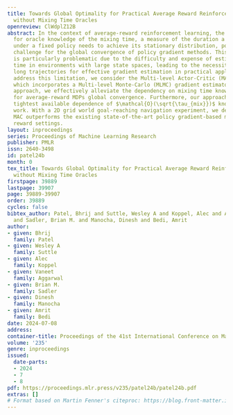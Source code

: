 ```yaml
---
title: Towards Global Optimality for Practical Average Reward Reinforcement Learning
  without Mixing Time Oracles
openreview: ClWdplZ12B
abstract: In the context of average-reward reinforcement learning, the requirement
  for oracle knowledge of the mixing time, a measure of the duration a Markov chain
  under a fixed policy needs to achieve its stationary distribution, poses a significant
  challenge for the global convergence of policy gradient methods. This requirement
  is particularly problematic due to the difficulty and expense of estimating mixing
  time in environments with large state spaces, leading to the necessity of impractically
  long trajectories for effective gradient estimation in practical applications. To
  address this limitation, we consider the Multi-level Actor-Critic (MAC) framework,
  which incorporates a Multi-level Monte-Carlo (MLMC) gradient estimator. With our
  approach, we effectively alleviate the dependency on mixing time knowledge, a first
  for average-reward MDPs global convergence. Furthermore, our approach exhibits the
  tightest available dependence of $\mathcal{O}(\sqrt{\tau_{mix}})$ known from prior
  work. With a 2D grid world goal-reaching navigation experiment, we demonstrate that
  MAC outperforms the existing state-of-the-art policy gradient-based method for average
  reward settings.
layout: inproceedings
series: Proceedings of Machine Learning Research
publisher: PMLR
issn: 2640-3498
id: patel24b
month: 0
tex_title: Towards Global Optimality for Practical Average Reward Reinforcement Learning
  without Mixing Time Oracles
firstpage: 39889
lastpage: 39907
page: 39889-39907
order: 39889
cycles: false
bibtex_author: Patel, Bhrij and Suttle, Wesley A and Koppel, Alec and Aggarwal, Vaneet
  and Sadler, Brian M. and Manocha, Dinesh and Bedi, Amrit
author:
- given: Bhrij
  family: Patel
- given: Wesley A
  family: Suttle
- given: Alec
  family: Koppel
- given: Vaneet
  family: Aggarwal
- given: Brian M.
  family: Sadler
- given: Dinesh
  family: Manocha
- given: Amrit
  family: Bedi
date: 2024-07-08
address:
container-title: Proceedings of the 41st International Conference on Machine Learning
volume: '235'
genre: inproceedings
issued:
  date-parts:
  - 2024
  - 7
  - 8
pdf: https://proceedings.mlr.press/v235/patel24b/patel24b.pdf
extras: []
# Format based on Martin Fenner's citeproc: https://blog.front-matter.io/posts/citeproc-yaml-for-bibliographies/
---
```


